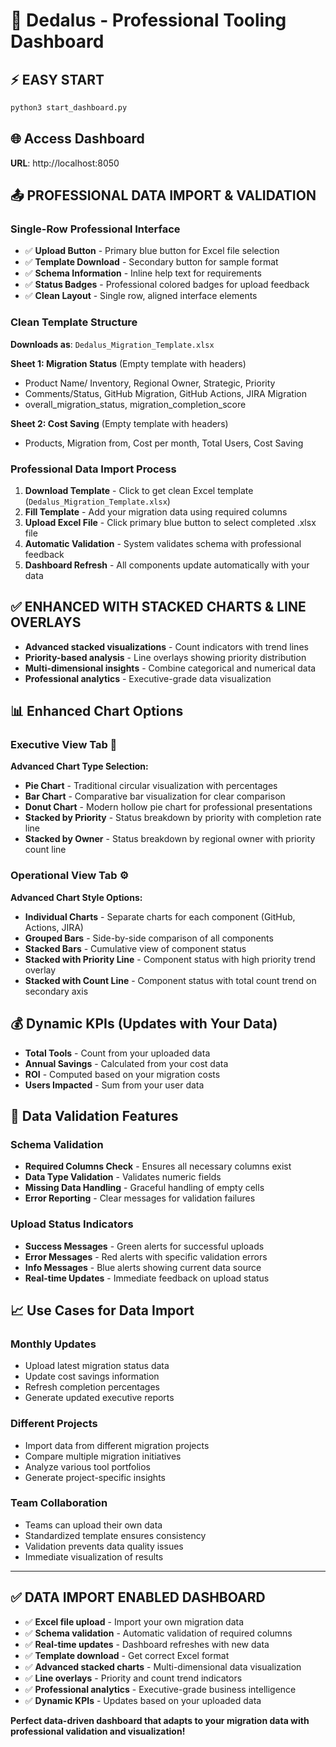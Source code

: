 # 🚀 Dedalus - Professional Tooling Dashboard

## ⚡ **EASY START**
```bash
python3 start_dashboard.py
```

## 🌐 **Access Dashboard**
**URL**: http://localhost:8050

## 📤 **PROFESSIONAL DATA IMPORT & VALIDATION**

### **Single-Row Professional Interface**
- ✅ **Upload Button** - Primary blue button for Excel file selection
- ✅ **Template Download** - Secondary button for sample format
- ✅ **Schema Information** - Inline help text for requirements
- ✅ **Status Badges** - Professional colored badges for upload feedback
- ✅ **Clean Layout** - Single row, aligned interface elements

### **Clean Template Structure**
**Downloads as**: `Dedalus_Migration_Template.xlsx`

**Sheet 1: Migration Status** (Empty template with headers)
- Product Name/ Inventory, Regional Owner, Strategic, Priority
- Comments/Status, GitHub Migration, GitHub Actions, JIRA Migration
- overall_migration_status, migration_completion_score

**Sheet 2: Cost Saving** (Empty template with headers)
- Products, Migration from, Cost per month, Total Users, Cost Saving

### **Professional Data Import Process**
1. **Download Template** - Click to get clean Excel template (`Dedalus_Migration_Template.xlsx`)
2. **Fill Template** - Add your migration data using required columns
3. **Upload Excel File** - Click primary blue button to select completed .xlsx file
4. **Automatic Validation** - System validates schema with professional feedback
5. **Dashboard Refresh** - All components update automatically with your data

## ✅ **ENHANCED WITH STACKED CHARTS & LINE OVERLAYS**
- **Advanced stacked visualizations** - Count indicators with trend lines
- **Priority-based analysis** - Line overlays showing priority distribution
- **Multi-dimensional insights** - Combine categorical and numerical data
- **Professional analytics** - Executive-grade data visualization

## 📊 **Enhanced Chart Options**

### **Executive View Tab** 🏢
**Advanced Chart Type Selection:**
- **Pie Chart** - Traditional circular visualization with percentages
- **Bar Chart** - Comparative bar visualization for clear comparison
- **Donut Chart** - Modern hollow pie chart for professional presentations
- **Stacked by Priority** - Status breakdown by priority with completion rate line
- **Stacked by Owner** - Status breakdown by regional owner with priority count line

### **Operational View Tab** ⚙️
**Advanced Chart Style Options:**
- **Individual Charts** - Separate charts for each component (GitHub, Actions, JIRA)
- **Grouped Bars** - Side-by-side comparison of all components
- **Stacked Bars** - Cumulative view of component status
- **Stacked with Priority Line** - Component status with high priority trend overlay
- **Stacked with Count Line** - Component status with total count trend on secondary axis

## 💰 **Dynamic KPIs** (Updates with Your Data)
- **Total Tools** - Count from your uploaded data
- **Annual Savings** - Calculated from your cost data
- **ROI** - Computed based on your migration costs
- **Users Impacted** - Sum from your user data

## 🔧 **Data Validation Features**

### **Schema Validation**
- **Required Columns Check** - Ensures all necessary columns exist
- **Data Type Validation** - Validates numeric fields
- **Missing Data Handling** - Graceful handling of empty cells
- **Error Reporting** - Clear messages for validation failures

### **Upload Status Indicators**
- **Success Messages** - Green alerts for successful uploads
- **Error Messages** - Red alerts with specific validation errors
- **Info Messages** - Blue alerts showing current data source
- **Real-time Updates** - Immediate feedback on upload status

## 📈 **Use Cases for Data Import**

### **Monthly Updates**
- Upload latest migration status data
- Update cost savings information
- Refresh completion percentages
- Generate updated executive reports

### **Different Projects**
- Import data from different migration projects
- Compare multiple migration initiatives
- Analyze various tool portfolios
- Generate project-specific insights

### **Team Collaboration**
- Teams can upload their own data
- Standardized template ensures consistency
- Validation prevents data quality issues
- Immediate visualization of results

---
## ✅ **DATA IMPORT ENABLED DASHBOARD**
- ✅ **Excel file upload** - Import your own migration data
- ✅ **Schema validation** - Automatic validation of required columns
- ✅ **Real-time updates** - Dashboard refreshes with new data
- ✅ **Template download** - Get correct Excel format
- ✅ **Advanced stacked charts** - Multi-dimensional data visualization
- ✅ **Line overlays** - Priority and count trend indicators
- ✅ **Professional analytics** - Executive-grade business intelligence
- ✅ **Dynamic KPIs** - Updates based on your uploaded data

**Perfect data-driven dashboard that adapts to your migration data with professional validation and visualization!**
